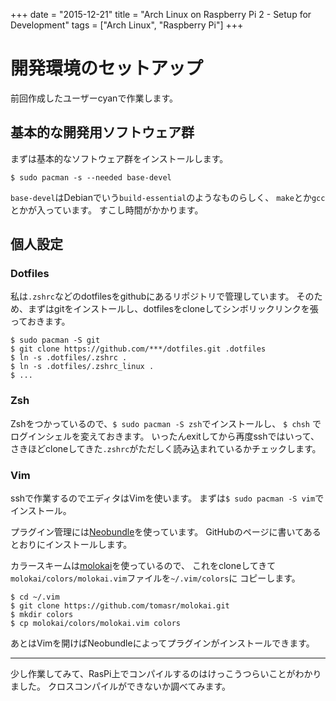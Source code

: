 +++
date = "2015-12-21"
title = "Arch Linux on Raspberry Pi 2 - Setup for Development"
tags = ["Arch Linux", "Raspberry Pi"]
+++

# 開発環境のセットアップ
前回作成したユーザーcyanで作業します。

## 基本的な開発用ソフトウェア群
まずは基本的なソフトウェア群をインストールします。

```shell
$ sudo pacman -s --needed base-devel
```

`base-devel`はDebianでいう`build-essential`のようなものらしく、
`make`とか`gcc`とかが入っています。
すこし時間がかかります。

## 個人設定
### Dotfiles
私は`.zshrc`などのdotfilesをgithubにあるリポジトリで管理しています。
そのため、まずはgitをインストールし、dotfilesをcloneしてシンボリックリンクを張っておきます。

```shell
$ sudo pacman -S git
$ git clone https://github.com/***/dotfiles.git .dotfiles
$ ln -s .dotfiles/.zshrc .
$ ln -s .dotfiles/.zshrc_linux .
$ ...
```

### Zsh
Zshをつかっているので、`$ sudo pacman -S zsh`でインストールし、
`$ chsh` でログインシェルを変えておきます。
いったんexitしてから再度sshではいって、
さきほどcloneしてきた`.zshrc`がただしく読み込まれているかチェックします。

### Vim
sshで作業するのでエディタはVimを使います。
まずは`$ sudo pacman -S vim`でインストール。

プラグイン管理には[Neobundle](https://github.com/Shougo/neobundle.vim)を使っています。
GitHubのページに書いてあるとおりにインストールします。

カラースキームは[molokai](https://github.com/tomasr/molokai)を使っているので、
これをcloneしてきて`molokai/colors/molokai.vim`ファイルを`~/.vim/colors`に
コピーします。

```shell
$ cd ~/.vim
$ git clone https://github.com/tomasr/molokai.git
$ mkdir colors
$ cp molokai/colors/molokai.vim colors
```

あとはVimを開けばNeobundleによってプラグインがインストールできます。

---

少し作業してみて、RasPi上でコンパイルするのはけっこうつらいことがわかりました。
クロスコンパイルができないか調べてみます。
